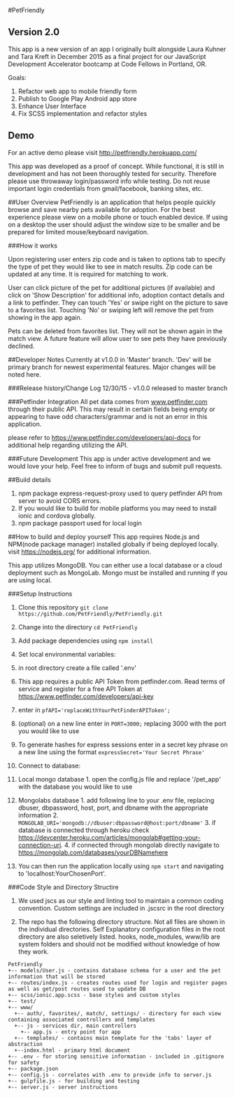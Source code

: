 #PetFriendly

## Version 2.0
This app is a new version of an app I originally built alongside Laura Kuhner and Tara Kreft in December 2015 as a final project for our JavaScript Development Accelerator bootcamp at Code Fellows in Portland, OR.

Goals:
1. Refactor web app to mobile friendly form
2. Publish to Google Play Android app store
3. Enhance User Interface
4. Fix SCSS implementation and refactor styles

## Demo
For an active demo please visit http://petfriendly.herokuapp.com/

This app was developed as a proof of concept. While functional, it is still in development and has not been thoroughly tested for security. Therefore please use throwaway login/password info while testing. Do not reuse important login credentials from gmail/facebook, banking sites, etc.

##User Overview
PetFriendly is an application that helps people quickly browse and save nearby pets available for adoption. For the best experience please view on a mobile phone or touch enabled device. If using on a desktop the user should adjust the window size to be smaller and be prepared for limited mouse/keyboard navigation.

###How it works

Upon registering user enters zip code and is taken to options tab to specify the type of pet they would like to see in match results. Zip code can be updated at any time. It is required for matching to work.

User can click picture of the pet for additional pictures (if available) and click on 'Show Description' for additional info, adoption contact details and a link to petfinder. They can touch 'Yes' or swipe right on the picture to save to a favorites list. Touching 'No' or swiping left will remove the pet from showing in the app again.

Pets can be deleted from favorites list. They will not be shown again in the match view. A future feature will allow user to see pets they have previously declined.

##Developer Notes
Currently at v1.0.0 in 'Master' branch. 'Dev' will be primary branch for newest experimental features. Major changes will be noted here.

###Release history/Change Log
12/30/15 - v1.0.0 released to master branch

###Petfinder Integration
All pet data comes from www.petfinder.com through their public API. This may result in certain fields being empty or appearing to have odd characters/grammar and is not an error in this application.

please refer to https://www.petfinder.com/developers/api-docs for additional help regarding utilizing the API.

###Future Development
This app is under active development and we would love your help. Feel free to inform of bugs and submit pull requests.

##Build details
1. npm package express-request-proxy used to query petfinder API from server to avoid CORS errors.
2. If you would like to build for mobile platforms you may need to install ionic and cordova globally.
3. npm package passport used for local login


##How to build and deploy yourself
This app requires Node.js and NPM(node package manager) installed globally if being deployed locally. visit https://nodejs.org/ for additional information.

This app utilizes MongoDB. You can either use a local database or a cloud deployment such as MongoLab. Mongo must be installed and running if you are using local.

###Setup Instructions
1. Clone this repository ```git clone https://github.com/PetFriendly/PetFriendly.git```
2. Change into the directory ```cd PetFriendly```
3. Add package dependencies using ```npm install```
4. Set local environmental variables:
  1. in root directory create a file called '.env'
  2. This app requires a public API Token from petfinder.com. Read terms of service and register for a free API Token at https://www.petfinder.com/developers/api-key
  3. enter in ```pfAPI='replaceWithYourPetFinderAPIToken';```
  4. (optional) on a new line enter in ```PORT=3000;``` replacing 3000 with the port you would like to use
  5. To generate hashes for express sessions enter in a secret key phrase on a new line using the format ```expressSecret='Your Secret Phrase'```

5. Connect to database:
  1. Local mongo database
    1. open the config.js file and replace '/pet_app' with the database you would like to use
  2.  Mongolabs database
    1. add following line to your .env file, replacing dbuser, dbpassword, host, port, and dbname with the appropriate information
    2. ```MONGOLAB_URI='mongodb://dbuser:dbpassword@host:port/dbname'```
    3. if database is connected through heroku check https://devcenter.heroku.com/articles/mongolab#getting-your-connection-uri.
    4. if connected through mongolab directly navigate to https://mongolab.com/databases/yourDBNamehere
  6. You can then run the application locally using ```npm start``` and navigating to 'localhost:YourChosenPort'.

###Code Style and Directory Structire
1. We used jscs as our style and linting tool to maintain a common coding convention. Custom settings are included in .jscsrc in the root directory

2. The repo has the following directory structure. Not all files are shown in the individual directories. Self Explanatory configuration files in the root directory are also seletively listed. hooks, node_modules, www/lib are system folders and should not be modified without knowledge of how they work.

```
PetFriendly
+-- models/User.js - contains database schema for a user and the pet information that will be stored
+-- routes/index.js - creates routes used for login and register pages as well as get/post routes used to update DB
+-- scss/ionic.app.scss - base styles and custom styles
+-- test/
+-- www/
  +-- auth/, favorites/, match/, settings/ - directory for each view containing associated controllers and templates
  +-- js - services dir, main controllers
    +-- app.js - entry point for app
  +-- templates/ - contains main template for the 'tabs' layer of abstraction
  +--index.html - primary html document
+-- .env - for storing sensitive information - included in .gitignore for safety
+-- package.json
+-- config.js - correlates with .env to provide info to server.js
+-- gulpfile.js - for building and testing
+-- server.js - server instructions
```

